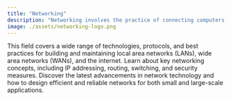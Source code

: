 ```yaml
---
title: "Networking"
description: "Networking involves the practice of connecting computers and other devices to share resources and information."
image: ./assets/networking-logo.png
---
```


This field covers a wide range of technologies, protocols, and best practices for building and maintaining local area networks (LANs), wide area networks (WANs), and the internet. Learn about key networking concepts, including IP addressing, routing, switching, and security measures. Discover the latest advancements in network technology and how to design efficient and reliable networks for both small and large-scale applications.
